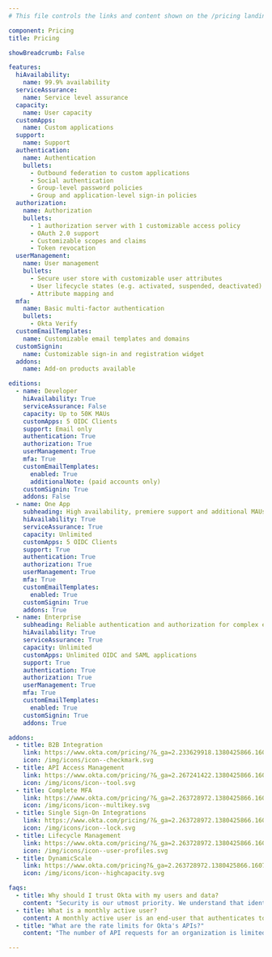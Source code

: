 ```yaml
---
# This file controls the links and content shown on the /pricing landing page.

component: Pricing
title: Pricing

showBreadcrumb: False

features:
  hiAvailability:
    name: 99.9% availability
  serviceAssurance:
    name: Service level assurance
  capacity:
    name: User capacity
  customApps:
    name: Custom applications
  support:
    name: Support
  authentication:
    name: Authentication
    bullets:
      - Outbound federation to custom applications
      - Social authentication
      - Group-level password policies
      - Group and application-level sign-in policies
  authorization:
    name: Authorization
    bullets:
      - 1 authorization server with 1 customizable access policy
      - OAuth 2.0 support
      - Customizable scopes and claims
      - Token revocation
  userManagement:
    name: User management
    bullets:
      - Secure user store with customizable user attributes
      - User lifecycle states (e.g. activated, suspended, deactivated)
      - Attribute mapping and
  mfa:
    name: Basic multi-factor authentication
    bullets:
      - Okta Verify
  customEmailTemplates:
    name: Customizable email templates and domains
  customSignin:
    name: Customizable sign-in and registration widget
  addons:
    name: Add-on products available

editions:
  - name: Developer
    hiAvailability: True
    serviceAssurance: False
    capacity: Up to 50K MAUs
    customApps: 5 OIDC Clients
    support: Email only
    authentication: True
    authorization: True
    userManagement: True
    mfa: True
    customEmailTemplates:
      enabled: True
      additionalNote: (paid accounts only)
    customSignin: True
    addons: False
  - name: One App
    subheading: High availability, premiere support and additional MAUs for scaling your application.
    hiAvailability: True
    serviceAssurance: True
    capacity: Unlimited
    customApps: 5 OIDC Clients
    support: True
    authentication: True
    authorization: True
    userManagement: True
    mfa: True
    customEmailTemplates:
      enabled: True
    customSignin: True
    addons: True
  - name: Enterprise
    subheading: Reliable authentication and authorization for complex environments with multiple applications.
    hiAvailability: True
    serviceAssurance: True
    capacity: Unlimited
    customApps: Unlimited OIDC and SAML applications
    support: True
    authentication: True
    authorization: True
    userManagement: True
    mfa: True
    customEmailTemplates:
      enabled: True
    customSignin: True
    addons: True

addons:
  - title: B2B Integration
    link: https://www.okta.com/pricing/?&_ga=2.233629918.1380425866.1607359849-1244033381.1605546128#api-b2b-integration
    icon: /img/icons/icon--checkmark.svg
  - title: API Access Management
    link: https://www.okta.com/pricing/?&_ga=2.267241422.1380425866.1607359849-1244033381.1605546128#api-access-management
    icon: /img/icons/icon--tool.svg
  - title: Complete MFA
    link: https://www.okta.com/pricing/?&_ga=2.263728972.1380425866.1607359849-1244033381.1605546128#api-multi-factor-authentication
    icon: /img/icons/icon--multikey.svg
  - title: Single Sign-On Integrations
    link: https://www.okta.com/pricing/?&_ga=2.263728972.1380425866.1607359849-1244033381.1605546128#api-sso-oin-apps
    icon: /img/icons/icon--lock.svg
  - title: Lifecycle Management
    link: https://www.okta.com/pricing/?&_ga=2.263728972.1380425866.1607359849-1244033381.1605546128#api-lifecycle-management
    icon: /img/icons/icon--user-profiles.svg
  - title: DynamicScale
    link: https://www.okta.com/pricing?&_ga=2.263728972.1380425866.1607359849-1244033381.1605546128#api-dynamic-scale
    icon: /img/icons/icon--highcapacity.svg

faqs:
  - title: Why should I trust Okta with my users and data?
    content: "Security is our utmost priority. We understand that identity is mission critical. Thousands of our customers depend on Okta to manage and protect access to applications and data. That trust requires our service to be highly available and secure. You can read more about what Okta does to meet your application's security and availability requirements here: <a href='https://www.okta.com/security/'>https://www.okta.com/security/</a>"
  - title: What is a monthly active user?
    content: A monthly active user is an end-user that authenticates to an application in a given month. A user that authenticates multiple times to one or more applications within a given month is counted once.
  - title: "What are the rate limits for Okta's APIs?"
    content: "The number of API requests for an organization is limited for all APIs in order to protect the service for all users. <a href='/docs/api/getting_started/rate-limits'>Get more details</a>."

---
```

